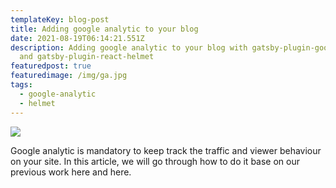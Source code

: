 ```yaml
---
templateKey: blog-post
title: Adding google analytic to your blog
date: 2021-08-19T06:14:21.551Z
description: Adding google analytic to your blog with gatsby-plugin-google-gtag
  and gatsby-plugin-react-helmet
featuredpost: true
featuredimage: /img/ga.jpg
tags:
  - google-analytic
  - helmet
---
```

![](/img/ga.jpg)

Google analytic is mandatory to keep track the traffic and viewer behaviour on your site. In this article, we will go through how to do it base on our previous work here and here.